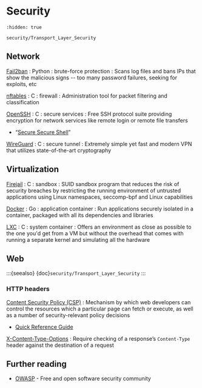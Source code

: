 # Security

```{toctree}
:hidden: true

security/Transport_Layer_Security
```

## Network

[Fail2ban](https://github.com/fail2ban/fail2ban) : Python : brute-force protection
: Scans log files and bans IPs that show the malicious signs -- too many
  password failures, seeking for exploits, etc

[nftables](https://netfilter.org/projects/nftables/) : C : firewall
: Administration tool for packet filtering and classification

[OpenSSH](https://www.openssh.com/) : C : secure services
: Free SSH protocol suite providing encryption for network services like remote
  login or remote file transfers

  - “[Secure Secure Shell](https://blog.stribik.technology/2015/01/04/secure-secure-shell.html)”

[WireGuard](https://www.wireguard.com/) : C : secure tunnel
: Extremely simple yet fast and modern VPN that utilizes state-of-the-art
  cryptography

## Virtualization

[Firejail](https://firejail.wordpress.com/) : C : sandbox
: SUID sandbox program that reduces the risk of security breaches by restricting
  the running environment of untrusted applications using Linux namespaces,
  seccomp-bpf and Linux capabilities

[Docker](https://www.docker.com/) : Go : application container
: Run applications securely isolated in a container, packaged with all its
  dependencies and libraries

[LXC](https://linuxcontainers.org/) : C : system container
: Offers an environment as close as possible to the one you'd get from a VM but
  without the overhead that comes with running a separate kernel and simulating
  all the hardware

## Web

:::{seealso}
{doc}`security/Transport_Layer_Security`
:::

### HTTP headers

[Content Security Policy (CSP)](https://www.w3.org/TR/CSP/)
: Mechanism by which web developers can control the resources which a particular
  page can fetch or execute, as well as a number of security-relevant policy
  decisions

  - [Quick Reference Guide](https://content-security-policy.com/)

[X-Content-Type-Options](https://fetch.spec.whatwg.org/#x-content-type-options-header)
: Require checking of a response’s `Content-Type` header against the
  destination of a request

## Further reading

- [OWASP](https://owasp.org) - Free and open software security community
